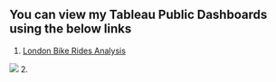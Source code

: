 ## You can view my Tableau Public Dashboards using the below links

1.  <a href='https://public.tableau.com/views/London_Bike_Rides_Visualization/Dashboard1?:language=en-US&publish=yes&:display_count=n&:origin=viz_share_link'> London Bike Rides Analysis </a>
<img src="[projects/Tableau/london-bike-rides.png](https://github.com/Dkusboori/DJ_Portfolio/blob/785b0471890677915787bac0013104e5318691fb/projects/Tableau/london-bike-rides.png)https://github.com/Dkusboori/DJ_Portfolio/blob/785b0471890677915787bac0013104e5318691fb/projects/Tableau/london-bike-rides.png">
2.


